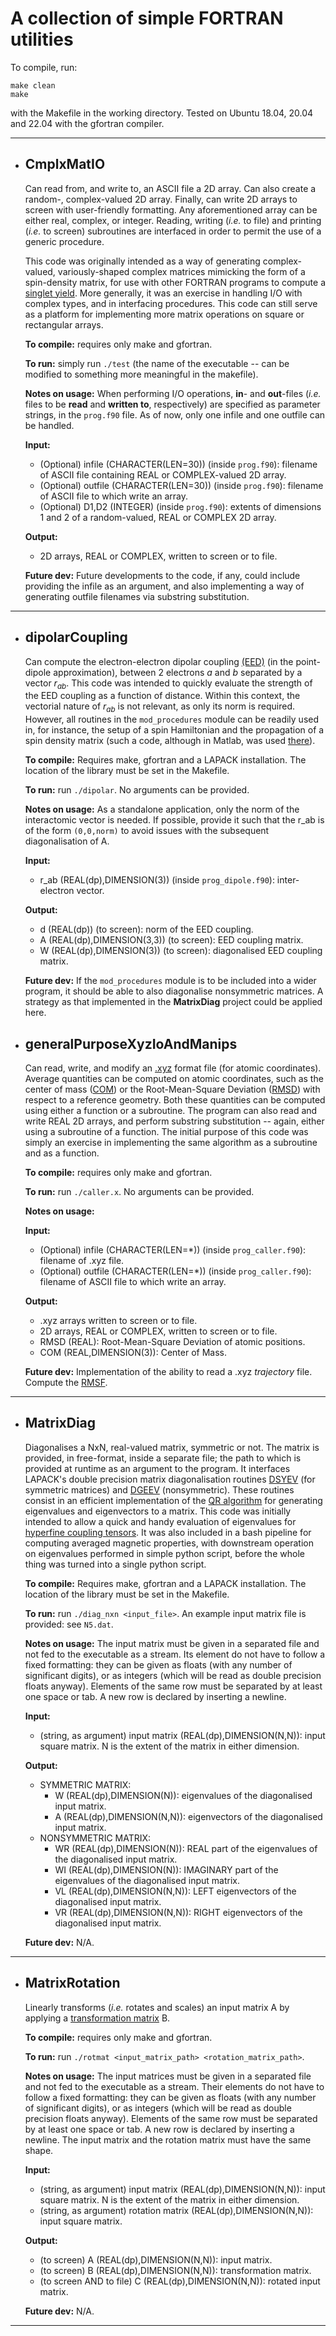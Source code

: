 # A collection of simple FORTRAN utilities

To compile, run:
```
make clean
make
```
with the Makefile in the working directory. Tested on Ubuntu 18.04, 20.04 and 22.04 with the gfortran compiler. 

---

 - ## CmplxMatIO
   Can read from, and write to, an ASCII file a 2D array. Can also create a random-, complex-valued 2D array.
   Finally, can write 2D arrays to screen with user-friendly formatting. Any aforementioned array can be either real, complex, or integer. 
   Reading, writing (*i.e.* to file) and printing (*i.e.* to screen) subroutines are interfaced in order to permit the use of a generic procedure.

   This code was originally intended as a way of generating complex-valued, variously-shaped complex matrices mimicking the form of a spin-density matrix, for use with other FORTRAN programs to compute a [singlet yield](https://doi.org/10.1080/00268979809483134). More generally, it was an exercise in handling I/O with complex types, and in interfacing procedures. This code can still serve as a platform for implementing more matrix operations on square or rectangular arrays.

   **To compile:** requires only make and gfortran.
   
   **To run:** simply run `./test` (the name of the executable -- can be modified to something more meaningful in the makefile).

   **Notes on usage:** When performing I/O operations, **in**- and **out**-files (*i.e.* files to be **read** and **written to**, respectively) are specified as parameter strings, in the `prog.f90` file. As of now, only one infile and one outfile can be handled.

   **Input:**
    - (Optional) infile (CHARACTER(LEN=30)) (inside `prog.f90`): filename of ASCII file containing REAL or COMPLEX-valued 2D array.
    - (Optional) outfile (CHARACTER(LEN=30)) (inside `prog.f90`): filename of ASCII file to which write an array.
    - (Optional) D1,D2 (INTEGER) (inside `prog.f90`): extents of dimensions 1 and 2 of a random-valued, REAL or COMPLEX 2D array.

   **Output:**
    - 2D arrays, REAL or COMPLEX, written to screen or to file.

   **Future dev:** Future developments to the code, if any, could include providing the infile as an argument, and also implementing a way of generating outfile filenames via substring substitution.
 ---
   
 - ## dipolarCoupling
   Can compute the electron-electron dipolar coupling [(EED)](https://arxiv.org/pdf/1806.01519.pdf) (in the point-dipole approximation), between 2 electrons *a* and *b* separated by a vector $r_{ab}$.
   This code was intended to quickly evaluate the strength of the EED coupling as a function of distance. Within this context, the vectorial nature of $r_{ab}$ is not relevant, as only its norm is required. However, all routines in the `mod_procedures` module can be readily used in, for instance, the setup of a spin Hamiltonian and the propagation of a spin density matrix (such a code, although in Matlab, was used [there](https://doi.org/10.1063/5.0078115)).

   **To compile:** Requires make, gfortran and a LAPACK installation. The location of the library must be set in the Makefile.
   
   **To run:** run `./dipolar`. No arguments can be provided.

   **Notes on usage:** As a standalone application, only the norm of the interactomic vector is needed. If possible, provide it such that the r_ab is of the form `(0,0,norm)` to avoid issues with the subsequent diagonalisation of A.
   
   **Input:**
    - r_ab (REAL(dp),DIMENSION(3)) (inside `prog_dipole.f90`): inter-electron vector.

   **Output:**
    - d (REAL(dp)) (to screen): norm of the EED coupling.
    - A (REAL(dp),DIMENSION(3,3)) (to screen): EED coupling matrix.
    - W (REAL(dp),DIMENSION(3)) (to screen): diagonalised EED coupling matrix.
  
   **Future dev:** If the `mod_procedures` module is to be included into a wider program, it should be able to also diagonalise nonsymmetric matrices. A strategy as that implemented in the **MatrixDiag** project could be applied here.
   
 - ## generalPurposeXyzIoAndManips
   Can read, write, and modify an [.xyz](https://open-babel.readthedocs.io/en/latest/FileFormats/XYZ_cartesian_coordinates_format.html) format file (for atomic coordinates). Average quantities can be computed on atomic coordinates, such as the center of mass ([COM](https://en.wikipedia.org/wiki/Center_of_mass#In_three_dimensions)) or the Root-Mean-Square Deviation ([RMSD](https://en.wikipedia.org/wiki/Root-mean-square_deviation_of_atomic_positions)) with respect to a reference geometry. Both these quantities can be computed using either a function or a subroutine. The program can also read and write REAL 2D arrays, and perform substring substitution -- again, either using a subroutine of a function.
   The initial purpose of this code was simply an exercise in implementing the same algorithm as a subroutine and as a function.

   **To compile:** requires only make and gfortran.

   **To run:** run `./caller.x`. No arguments can be provided.

   **Notes on usage:**

   **Input:**
    - (Optional) infile (CHARACTER(LEN=*)) (inside `prog_caller.f90`): filename of .xyz file.
    - (Optional) outfile (CHARACTER(LEN=*)) (inside `prog_caller.f90`): filename of ASCII file to which write an array.

   **Output:**
    - .xyz arrays written to screen or to file.
    - 2D arrays, REAL or COMPLEX, written to screen or to file.
    - RMSD (REAL): Root-Mean-Square Deviation of atomic positions.
    - COM (REAL,DIMENSION(3)): Center of Mass.

   **Future dev:** Implementation of the ability to read a .xyz *trajectory* file. Compute the [RMSF](https://en.wikipedia.org/wiki/Mean_squared_displacement).

--- 

 - ## MatrixDiag
   Diagonalises a NxN, real-valued matrix, symmetric or not. The matrix is provided, in free-format, inside a separate file; the path to which is provided at runtime as an argument to the program. It interfaces LAPACK's double precision matrix diagonalisation routines [DSYEV](https://netlib.org/lapack/explore-html/d2/d8a/group__double_s_yeigen_ga442c43fca5493590f8f26cf42fed4044.html) (for symmetric matrices) and [DGEEV](https://www.netlib.org/lapack/explore-html/d9/d8e/group__double_g_eeigen_ga66e19253344358f5dee1e60502b9e96f.html) (nonsymmetric). These routines consist in an efficient implementation of the [QR algorithm](https://en.wikipedia.org/wiki/QR_algorithm) for generating eigenvalues and eigenvectors to a matrix. This code was initially intended to allow a quick and handy evaluation of eigenvalues for [hyperfine coupling tensors](https://en.wikipedia.org/wiki/Hyperfine_structure). It was also included in a bash pipeline for computing averaged magnetic properties, with downstream operation on eigenvalues performed in simple python script, before the whole thing was turned into a single python script.

   **To compile:** Requires make, gfortran and a LAPACK installation. The location of the library must be set in the Makefile.

   **To run:** run `./diag_nxn <input_file>`. An example input matrix file is provided: see `N5.dat`.

   **Notes on usage:** The input matrix must be given in a separated file and not fed to the executable as a stream. Its element do not have to follow a fixed formatting: they can be given as floats (with any number of significant digits), or as integers (which will be read as double precision floats anyway). Elements of the same row must be separated by at least one space or tab. A new row is declared by inserting a newline.

   **Input:**
    - (string, as argument) input matrix (REAL(dp),DIMENSION(N,N)): input square matrix. N is the extent of the matrix in either dimension.

   **Output:**
    - SYMMETRIC MATRIX:
      - W (REAL(dp),DIMENSION(N)): eigenvalues of the diagonalised input matrix.
      - A (REAL(dp),DIMENSION(N,N)): eigenvectors of the diagonalised input matrix. 
    - NONSYMMETRIC MATRIX:
      - WR (REAL(dp),DIMENSION(N)): REAL part of the eigenvalues of the diagonalised input matrix.
      - WI (REAL(dp),DIMENSION(N)): IMAGINARY part of the eigenvalues of the diagonalised input matrix.
      - VL (REAL(dp),DIMENSION(N,N)): LEFT eigenvectors of the diagonalised input matrix.
      - VR (REAL(dp),DIMENSION(N,N)): RIGHT eigenvectors of the diagonalised input matrix.
     
   **Future dev:** N/A. 

---

 - ## MatrixRotation
   Linearly transforms (*i.e.* rotates and scales) an input matrix A by applying a [transformation matrix](https://en.wikipedia.org/wiki/Transformation_matrix) B.
   
   **To compile:** requires only make and gfortran.

   **To run:** run `./rotmat <input_matrix_path> <rotation_matrix_path>`.

   **Notes on usage:** The input matrices must be given in a separated file and not fed to the executable as a stream. Their elements do not have to follow a fixed formatting: they can be given as floats (with any number of significant digits), or as integers (which will be read as double precision floats anyway). Elements of the same row must be separated by at least one space or tab. A new row is declared by inserting a newline. The input matrix and the rotation matrix must have the same shape.

   **Input:**
   	- (string, as argument) input matrix (REAL(dp),DIMENSION(N,N)): input square matrix. N is the extent of the matrix in either dimension.
   	- (string, as argument) rotation matrix (REAL(dp),DIMENSION(N,N)): input square matrix.

   **Output:**
   	- (to screen) A (REAL(dp),DIMENSION(N,N)): input matrix.
   	- (to screen) B (REAL(dp),DIMENSION(N,N)): transformation matrix.
   	- (to screen AND to file) C (REAL(dp),DIMENSION(N,N)): rotated input matrix.

   **Future dev:** N/A.

---

